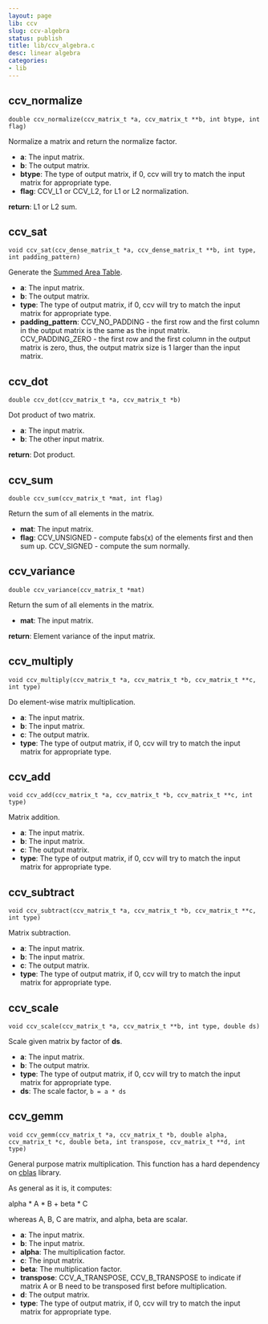 ```yaml
---
layout: page
lib: ccv
slug: ccv-algebra
status: publish
title: lib/ccv_algebra.c
desc: linear algebra
categories:
- lib
---
```


ccv\_normalize
--------------

	double ccv_normalize(ccv_matrix_t *a, ccv_matrix_t **b, int btype, int flag)

Normalize a matrix and return the normalize factor.

 * **a**: The input matrix.
 * **b**: The output matrix.
 * **btype**: The type of output matrix, if 0, ccv will try to match the input matrix for appropriate type.
 * **flag**: CCV\_L1 or CCV\_L2, for L1 or L2 normalization.

**return**: L1 or L2 sum.

ccv\_sat
--------

	void ccv_sat(ccv_dense_matrix_t *a, ccv_dense_matrix_t **b, int type, int padding_pattern)

Generate the [Summed Area Table](https://en.wikipedia.org/wiki/Summed\_area\_table).

 * **a**: The input matrix.
 * **b**: The output matrix.
 * **type**: The type of output matrix, if 0, ccv will try to match the input matrix for appropriate type.
 * **padding\_pattern**: CCV\_NO\_PADDING - the first row and the first column in the output matrix is the same as the input matrix. CCV\_PADDING\_ZERO - the first row and the first column in the output matrix is zero, thus, the output matrix size is 1 larger than the input matrix.

ccv\_dot
--------

	double ccv_dot(ccv_matrix_t *a, ccv_matrix_t *b)

Dot product of two matrix.

 * **a**: The input matrix.
 * **b**: The other input matrix.

**return**: Dot product.

ccv\_sum
--------

	double ccv_sum(ccv_matrix_t *mat, int flag)

Return the sum of all elements in the matrix.

 * **mat**: The input matrix.
 * **flag**: CCV\_UNSIGNED - compute fabs(x) of the elements first and then sum up. CCV\_SIGNED - compute the sum normally.

ccv\_variance
-------------

	double ccv_variance(ccv_matrix_t *mat)

Return the sum of all elements in the matrix.

 * **mat**: The input matrix.

**return**: Element variance of the input matrix.

ccv\_multiply
-------------

	void ccv_multiply(ccv_matrix_t *a, ccv_matrix_t *b, ccv_matrix_t **c, int type)

Do element-wise matrix multiplication.

 * **a**: The input matrix.
 * **b**: The input matrix.
 * **c**: The output matrix.
 * **type**: The type of output matrix, if 0, ccv will try to match the input matrix for appropriate type.

ccv\_add
--------

	void ccv_add(ccv_matrix_t *a, ccv_matrix_t *b, ccv_matrix_t **c, int type)

Matrix addition.

 * **a**: The input matrix.
 * **b**: The input matrix.
 * **c**: The output matrix.
 * **type**: The type of output matrix, if 0, ccv will try to match the input matrix for appropriate type.

ccv\_subtract
-------------

	void ccv_subtract(ccv_matrix_t *a, ccv_matrix_t *b, ccv_matrix_t **c, int type)

Matrix subtraction.

 * **a**: The input matrix.
 * **b**: The input matrix.
 * **c**: The output matrix.
 * **type**: The type of output matrix, if 0, ccv will try to match the input matrix for appropriate type.

ccv\_scale
----------

	void ccv_scale(ccv_matrix_t *a, ccv_matrix_t **b, int type, double ds)

Scale given matrix by factor of **ds**.

 * **a**: The input matrix.
 * **b**: The output matrix.
 * **type**: The type of output matrix, if 0, ccv will try to match the input matrix for appropriate type.
 * **ds**: The scale factor, `b = a * ds`

ccv\_gemm
---------

	void ccv_gemm(ccv_matrix_t *a, ccv_matrix_t *b, double alpha, ccv_matrix_t *c, double beta, int transpose, ccv_matrix_t **d, int type)

General purpose matrix multiplication. This function has a hard dependency on [cblas](http://www.netlib.org/blas/) library.

As general as it is, it computes:

alpha * A * B + beta * C

whereas A, B, C are matrix, and alpha, beta are scalar.

 * **a**: The input matrix.
 * **b**: The input matrix.
 * **alpha**: The multiplication factor.
 * **c**: The input matrix.
 * **beta**: The multiplication factor.
 * **transpose**: CCV\_A\_TRANSPOSE, CCV\_B\_TRANSPOSE to indicate if matrix A or B need to be transposed first before multiplication.
 * **d**: The output matrix.
 * **type**: The type of output matrix, if 0, ccv will try to match the input matrix for appropriate type.

